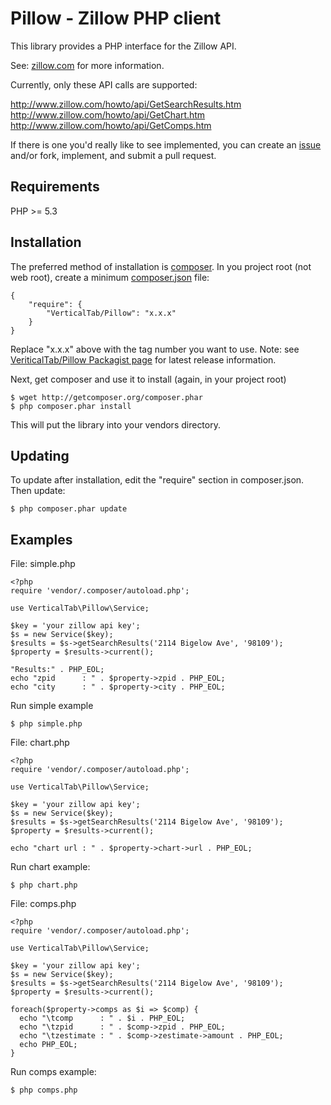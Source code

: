 Pillow - Zillow PHP client
==========================

This library provides a PHP interface for the Zillow API. 

See: [zillow.com](http://www.zillow.com/howto/api/APIOverview.htm) for more information.

Currently, only these API calls are supported:

http://www.zillow.com/howto/api/GetSearchResults.htm
http://www.zillow.com/howto/api/GetChart.htm
http://www.zillow.com/howto/api/GetComps.htm

If there is one you'd really like to see implemented, you can create an 
[issue](https://github.com/VerticalTab/Pillow/issues) and/or fork, implement,
and submit a pull request.

Requirements
------------

PHP >= 5.3

Installation
------------

The preferred method of installation is [composer](http://getcomposer.org/). In
you project root (not web root), create a minimum [composer.json](http://packagist.org/) file:

    {
        "require": {
            "VerticalTab/Pillow": "x.x.x"
        }
    }

Replace "x.x.x" above with the tag number you want to use. Note: see 
[VeriticalTab/Pillow Packagist page](http://packagist.org/packages/VerticalTab/Pillow) 
for latest release information.

Next, get composer and use it to install (again, in your project root)

    $ wget http://getcomposer.org/composer.phar
    $ php composer.phar install

This will put the library into your vendors directory.

Updating
--------

To update after installation, edit the "require" section in composer.json. Then
update:

    $ php composer.phar update

Examples
--------

File: simple.php

    <?php
    require 'vendor/.composer/autoload.php';
    
    use VerticalTab\Pillow\Service;
    
    $key = 'your zillow api key';
    $s = new Service($key);
    $results = $s->getSearchResults('2114 Bigelow Ave', '98109');
    $property = $results->current();
    
    "Results:" . PHP_EOL;
    echo "zpid      : " . $property->zpid . PHP_EOL;
    echo "city      : " . $property->city . PHP_EOL;

Run simple example

    $ php simple.php

File: chart.php

    <?php
    require 'vendor/.composer/autoload.php';
    
    use VerticalTab\Pillow\Service;
    
    $key = 'your zillow api key';
    $s = new Service($key);
    $results = $s->getSearchResults('2114 Bigelow Ave', '98109');
    $property = $results->current();
    
    echo "chart url : " . $property->chart->url . PHP_EOL;

Run chart example:

    $ php chart.php

File: comps.php

    <?php
    require 'vendor/.composer/autoload.php';

    use VerticalTab\Pillow\Service;

    $key = 'your zillow api key';
    $s = new Service($key);
    $results = $s->getSearchResults('2114 Bigelow Ave', '98109');
    $property = $results->current();
    
    foreach($property->comps as $i => $comp) {
      echo "\tcomp      : " . $i . PHP_EOL;
      echo "\tzpid      : " . $comp->zpid . PHP_EOL;
      echo "\tzestimate : " . $comp->zestimate->amount . PHP_EOL;
      echo PHP_EOL;
    }

Run comps example:

    $ php comps.php
